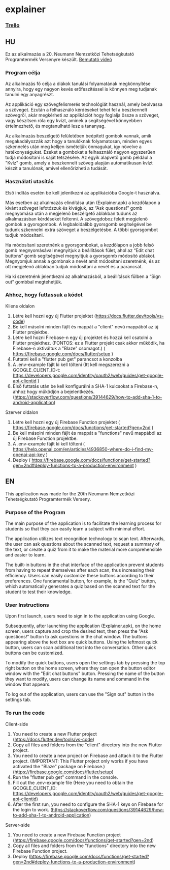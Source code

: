 # explainer
### <a href="https://trello.com/b/HiLheVXw/explainer-app">Trello<a/>
## HU
Ez az alkalmazás a 20. Neumann Nemzetközi Tehetségkutató Programtermék Versenyre készült.
<a href="https://www.youtube.com/watch?v=X8COxr6bHpw">Bemutató videó<a/>

### Program célja
Az alkalmazás fő célja a diákok tanulási folyamatának megkönnyítése annyira, hogy egy nagyon kevés erőfeszítéssel is könnyen meg tudjanak tanulni egy anyagrészt.

Az applikáció egy szövegfelismerés technológiát használ, amely beolvassa a szöveget. Ezután a felhasználó kérdéseket tehet fel a beszkennelt szövegről, akár megkérheti az applikációt hogy foglalja össze a szöveget, vagy készítsen róla egy kvízt, aminek a segítségével könnyebben értelmezhető, és megtanulható lesz a tananyag.

Az alkalmazás beszélgető felületében beépített gombok vannak, amik megakadályozzák azt hogy a tanulóknak folyamatosan, minden egyes szkennelés után meg kelljen ismételjük önmagukat, így növelve a hatékonyságukat. Ezeket a gombokat a felhasználó nagyon egyszerűen tudja módosítani is saját tetszésére. Az egyik alapvető gomb például a "Kvíz" gomb, amely a beszkennelt szöveg alapján automatikusan kvízt készít a tanulónak, amivel ellenőrizheti a tudását.

### Használati utasítás
Első indítás esetén be kell jelentkezni az applikációba Google-t használva.

Más esetben az alkalmazás elindítása után (Explainer.apk) a kezdőlapon a kívánt szöveget lefotózzuk és kivágjuk, az “Ask questions!” gomb megnyomása után a megjelenő beszélgető ablakban tudunk az alkalmazásban kérdéseket feltenni.
A szövegdoboz felett megjelenő gombok a gyorsgombok. A legbaloldalibb gyorsgomb segítségével be tudunk szkennelni extra szöveget a beszélgetésbe. A többi gyorsgombot tudjuk módosítani.

Ha módosítani szeretnénk a gyorsgombokat, a kezdőlapon a jobb felső gomb megnyomásával megnyitjuk a beállítások fület, ahol az “Edit chat buttons” gomb segítségével megnyitjuk a gyorsgomb módosító ablakot.
Megnyomjuk annak a gombnak a nevét amit módosítani szeretnénk, és az ott megjelenő ablakban tudjuk módosítani a nevét és a parancsát.

Ha ki szeretnénk jelentkezni az alkalmazásból, a beállítások fülben a “Sign out” gombbal megtehetjük.

### Ahhoz, hogy futtassuk a kódot
Kliens oldalon
1. Létre kell hozni egy új Flutter projektet (https://docs.flutter.dev/tools/vs-code)
2. Be kell másolni minden fájlt és mappát a "client" nevű mappából az új Flutter projektbe.
3. Létre kell hozni Firebase-n egy új projektet és hozzá kell csatolni a Flutter projekthez. (FONTOS: ez a Flutter projekt csak akkor működik, ha Firebase-n aktiváltuk a "Blaze" csomagot.) ( https://firebase.google.com/docs/flutter/setup )
4. Futtatni kell a "flutter pub get" parancsot a konzolba
5. A .env-example fájlt ki kell tölteni (Itt kell megszerezni a GOOGLE_CLIENT_ID-t: https://developers.google.com/identity/oauth2/web/guides/get-google-api-clientid )
7. Első futtatás után be kell konfigurálni a SHA-1 kulcsokat a Firebase-n, ahhoz hogy működjön a bejelentkezés. (https://stackoverflow.com/questions/39144629/how-to-add-sha-1-to-android-application)

Szerver oldalon
1. Létre kell hozni egy új Firebase Function projektet ( https://firebase.google.com/docs/functions/get-started?gen=2nd )
2. Be kell másolni minden fájlt és mappát a "functions" nevű mappából az új Firebase Function projektbe.
3. A .env-example fájlt ki kell tölteni ( https://help.openai.com/en/articles/4936850-where-do-i-find-my-openai-api-key )
4. Deploy ( https://firebase.google.com/docs/functions/get-started?gen=2nd#deploy-functions-to-a-production-environment )

## EN
This application was made for the 20th Neumann Nemzetközi Tehetségkutató Programtermék Verseny.

### Purpose of the Program
The main purpose of the application is to facilitate the learning process for students so that they can easily learn a subject with minimal effort.

The application utilizes text recognition technology to scan text. Afterwards, the user can ask questions about the scanned text, request a summary of the text, or create a quiz from it to make the material more comprehensible and easier to learn.

The built-in buttons in the chat interface of the application prevent students from having to repeat themselves after each scan, thus increasing their efficiency. Users can easily customize these buttons according to their preferences. One fundamental button, for example, is the "Quiz" button, which automatically generates a quiz based on the scanned text for the student to test their knowledge.

### User Instructions
Upon first launch, users need to sign in to the application using Google.

Subsequently, after launching the application (Explainer.apk), on the home screen, users capture and crop the desired text, then press the "Ask questions!" button to ask questions in the chat window.
The buttons appearing above the text box are quick buttons. Using the leftmost quick button, users can scan additional text into the conversation. Other quick buttons can be customized.

To modify the quick buttons, users open the settings tab by pressing the top right button on the home screen, where they can open the button editor window with the "Edit chat buttons" button.
Pressing the name of the button they want to modify, users can change its name and command in the window that appears.

To log out of the application, users can use the "Sign out" button in the settings tab.

### To run the code
Client-side
1. You need to create a new Flutter project (https://docs.flutter.dev/tools/vs-code)
2. Copy all files and folders from the "client" directory into the new Flutter project.
3. You need to create a new project on Firebase and attach it to the Flutter project. (IMPORTANT: This Flutter project only works if you have activated the "Blaze" package on Firebase.) (https://firebase.google.com/docs/flutter/setup)
4. Run the "flutter pub get" command in the console.
5. Fill out the .env-example file (Here you need to obtain the GOOGLE_CLIENT_ID: https://developers.google.com/identity/oauth2/web/guides/get-google-api-clientid)
6. After the first run, you need to configure the SHA-1 keys on Firebase for the login to work. (https://stackoverflow.com/questions/39144629/how-to-add-sha-1-to-android-application)

Server-side
1. You need to create a new Firebase Function project (https://firebase.google.com/docs/functions/get-started?gen=2nd)
2. Copy all files and folders from the "functions" directory into the new Firebase Function project.
3. Deploy (https://firebase.google.com/docs/functions/get-started?gen=2nd#deploy-functions-to-a-production-environment)
